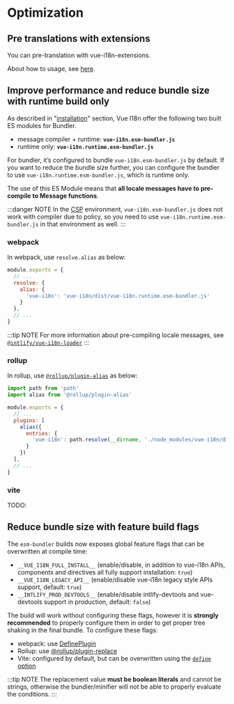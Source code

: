 # Optimization


## Pre translations with extensions

You can pre-translation with vue-i18n-extensions.

About how to usage, see [here](https://github.com/intlify/vue-i18n-extensions).

## Improve performance and reduce bundle size with runtime build only

As described in "[installation](installation##from-cdn-or-without-a-bundler)" section, Vue I18n offer the following two built ES modules for Bundler.

- message compiler + runtime: **`vue-i18n.esm-bundler.js`**
- runtime only: **`vue-i18n.runtime.esm-bundler.js`**

For bundler, it’s configured to bundle `vue-i18n.esm-bundler.js` by default. If you want to reduce the bundle size further, you can configure the bundler to use `vue-i18n.runtime.esm-bundler.js`, which is runtime only.

The use of this ES Module means that **all locale messages have to pre-compile to Message functions**.

:::danger NOTE
In the [CSP](https://developer.mozilla.org/en-US/docs/Web/HTTP/CSP) environment, `vue-i18n.esm-bundler.js` does not work with compiler due to policy, so you need to use `vue-i18n.runtime.esm-bundler.js` in that environment as well.
:::

### webpack

In webpack, use `resolve.alias` as below:

```js
module.exports = {
  // ...
  resolve: {
    alias: {
      'vue-i18n': 'vue-i18n/dist/vue-i18n.runtime.esm-bundler.js'
    }
  },
  // ...
}
```

:::tip NOTE
For more information about pre-compiling locale messages, see [`@intlify/vue-i18n-loader`](https://github.com/intlify/vue-i18n-loader)
:::

### rollup

In rollup, use [`@rollup/plugin-alias`](https://github.com/rollup/plugins/tree/master/packages/alias) as below:

```js
import path from 'path'
import alias from '@rollup/plugin-alias'

module.exports = {
  // ...
  plugins: [
    alias({
      entries: {
        'vue-i18n': path.resolve(__dirname, './node_modules/vue-i18n/dist/vue-i18n.runtime.esm-bundler.js')
      }
    })
  ],
  // ...
}
```

### vite

TODO:

## Reduce bundle size with feature build flags

The `esm-bundler` builds now exposes global feature flags that can be overwritten at compile time:

- `__VUE_I18N_FULL_INSTALL__` (enable/disable, in addition to vue-i18n APIs, components and directives all fully support installation: `true`)
- `__VUE_I18N_LEGACY_API__` (enable/disable vue-i18n legacy style APIs support, default: `true`)
- `__INTLIFY_PROD_DEVTOOLS__` (enable/disable intlify-devtools and vue-devtools support in production, default: `false`)

The build will work without configuring these flags, however it is **strongly recommended** to properly configure them in order to get proper tree shaking in the final bundle. To configure these flags:

- webpack: use [DefinePlugin](https://webpack.js.org/plugins/define-plugin/)
- Rollup: use [@rollup/plugin-replace](https://github.com/rollup/plugins/tree/master/packages/replace)
- Vite: configured by default, but can be overwritten using the [`define` option](https://github.com/vitejs/vite/blob/a4133c073e640b17276b2de6e91a6857bdf382e1/src/node/config.ts#L72-L76)

:::tip NOTE
The replacement value **must be boolean literals** and cannot be strings, otherwise the bundler/minifier will not be able to properly evaluate the conditions.
:::
